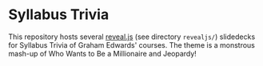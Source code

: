 # Syllabus Trivia

This repository hosts several [reveal.js](https://revealjs.com/) (see directory `revealjs/`) slidedecks for Syllabus Trivia of Graham Edwards' courses. The theme is a monstrous mash-up of Who Wants to Be a Millionaire and Jeopardy!